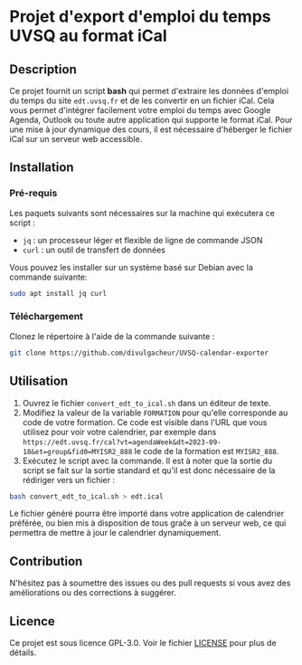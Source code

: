 # Projet d'export d'emploi du temps UVSQ au format iCal

## Description

Ce projet fournit un script **bash** qui permet d'extraire les données d'emploi du temps du site `edt.uvsq.fr` et de les convertir en un fichier iCal. Cela vous permet d'intégrer facilement votre emploi du temps avec Google Agenda, Outlook ou toute autre application qui supporte le format iCal. Pour une mise à jour dynamique des cours, il est nécessaire d'héberger le fichier iCal sur un serveur web accessible.

## Installation

### Pré-requis

Les paquets suivants sont nécessaires sur la machine qui exécutera ce script :

- `jq` : un processeur léger et flexible de ligne de commande JSON
- `curl` : un outil de transfert de données

Vous pouvez les installer sur un système basé sur Debian avec la commande suivante:

```bash
sudo apt install jq curl
```

### Téléchargement

Clonez le répertoire à l'aide de la commande suivante :

```bash
git clone https://github.com/divulgacheur/UVSQ-calendar-exporter
```

## Utilisation

1. Ouvrez le fichier `convert_edt_to_ical.sh` dans un éditeur de texte.
2. Modifiez la valeur de la variable `FORMATION` pour qu'elle corresponde au code de votre formation. Ce code est visible dans l'URL que vous utilisez pour voir votre calendrier, par exemple dans `https://edt.uvsq.fr/cal?vt=agendaWeek&dt=2023-09-18&et=group&fid0=MYISR2_888` le code de la formation est `MYISR2_888`.
3. Exécutez le script avec la commande. Il est à noter que la sortie du script se fait sur la sortie standard et qu'il est donc nécessaire de la rédiriger vers un fichier :

```bash
bash convert_edt_to_ical.sh > edt.ical
```

Le fichier généré pourra être importé dans votre application de calendrier préférée, ou bien mis à disposition de tous graĉe à un serveur web, ce qui permettra de mettre à jour le calendrier dynamiquement.

## Contribution

N'hésitez pas à soumettre des issues ou des pull requests si vous avez des améliorations ou des corrections à suggérer.

## Licence

Ce projet est sous licence GPL-3.0. Voir le fichier [LICENSE](LICENSE) pour plus de détails.
